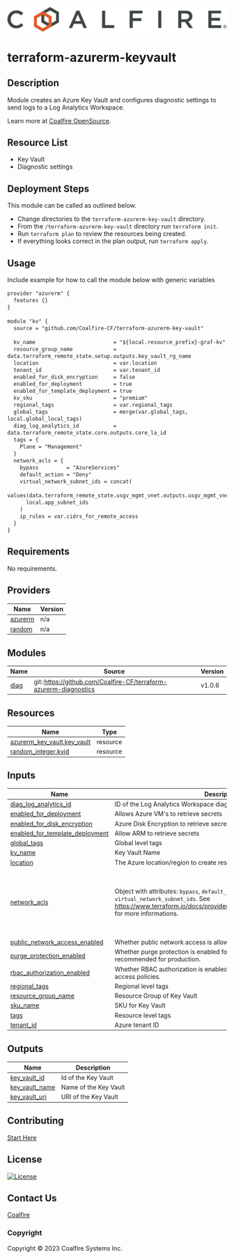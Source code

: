 ![Coalfire](coalfire_logo.png)

# terraform-azurerm-keyvault

## Description

Module creates an Azure Key Vault and configures diagnostic settings to send logs to a Log Analytics Workspace.

Learn more at [Coalfire OpenSource](https://coalfire.com/opensource).

## Resource List

- Key Vault
- Diagnostic settings

## Deployment Steps

This module can be called as outlined below.

- Change directories to the `terraform-azurerm-key-vault` directory.
- From the `/terraform-azurerm-key-vault` directory run `terraform init`.
- Run `terraform plan` to review the resources being created.
- If everything looks correct in the plan output, run `terraform apply`.

## Usage

Include example for how to call the module below with generic variables

```hcl
provider "azurerm" {
  features {}
}

module "kv" {
  source = "github.com/Coalfire-CF/terraform-azurerm-key-vault"

  kv_name                         = "${local.resource_prefix}-graf-kv"
  resource_group_name             = data.terraform_remote_state.setup.outputs.key_vault_rg_name
  location                        = var.location
  tenant_id                       = var.tenant_id
  enabled_for_disk_encryption     = false
  enabled_for_deployment          = true
  enabled_for_template_deployment = true
  kv_sku                          = "premium"
  regional_tags                   = var.regional_tags
  global_tags                     = merge(var.global_tags, local.global_local_tags)
  diag_log_analytics_id           = data.terraform_remote_state.core.outputs.core_la_id
  tags = {
    Plane = "Management"
  }
  network_acls = {
    bypass         = "AzureServices"
    default_action = "Deny"
    virtual_network_subnet_ids = concat(
      values(data.terraform_remote_state.usgv_mgmt_vnet.outputs.usgv_mgmt_vnet_subnet_ids),
      local.app_subnet_ids
    )
    ip_rules = var.cidrs_for_remote_access
  }
}
```

<!-- BEGIN_TF_DOCS -->
## Requirements

No requirements.

## Providers

| Name | Version |
|------|---------|
| <a name="provider_azurerm"></a> [azurerm](#provider\_azurerm) | n/a |
| <a name="provider_random"></a> [random](#provider\_random) | n/a |

## Modules

| Name | Source | Version |
|------|--------|---------|
| <a name="module_diag"></a> [diag](#module\_diag) | git::https://github.com/Coalfire-CF/terraform-azurerm-diagnostics | v1.0.6 |

## Resources

| Name | Type |
|------|------|
| [azurerm_key_vault.key_vault](https://registry.terraform.io/providers/hashicorp/azurerm/latest/docs/resources/key_vault) | resource |
| [random_integer.kvid](https://registry.terraform.io/providers/hashicorp/random/latest/docs/resources/integer) | resource |

## Inputs

| Name | Description | Type | Default | Required |
|------|-------------|------|---------|:--------:|
| <a name="input_diag_log_analytics_id"></a> [diag\_log\_analytics\_id](#input\_diag\_log\_analytics\_id) | ID of the Log Analytics Workspace diagnostic logs should be sent to | `string` | n/a | yes |
| <a name="input_enabled_for_deployment"></a> [enabled\_for\_deployment](#input\_enabled\_for\_deployment) | Allows Azure VM's to retrieve secrets | `bool` | n/a | yes |
| <a name="input_enabled_for_disk_encryption"></a> [enabled\_for\_disk\_encryption](#input\_enabled\_for\_disk\_encryption) | Azure Disk Encryption to retrieve secrets | `bool` | n/a | yes |
| <a name="input_enabled_for_template_deployment"></a> [enabled\_for\_template\_deployment](#input\_enabled\_for\_template\_deployment) | Allow ARM to retrieve secrets | `bool` | `true` | no |
| <a name="input_global_tags"></a> [global\_tags](#input\_global\_tags) | Global level tags | `map(string)` | n/a | yes |
| <a name="input_kv_name"></a> [kv\_name](#input\_kv\_name) | Key Vault Name | `string` | n/a | yes |
| <a name="input_location"></a> [location](#input\_location) | The Azure location/region to create resources in. | `string` | n/a | yes |
| <a name="input_network_acls"></a> [network\_acls](#input\_network\_acls) | Object with attributes: `bypass`, `default_action`, `ip_rules`, `virtual_network_subnet_ids`. See https://www.terraform.io/docs/providers/azurerm/r/key_vault.html#bypass for more informations. | <pre>object({<br/>    bypass                     = string,<br/>    default_action             = string,<br/>    ip_rules                   = list(string),<br/>    virtual_network_subnet_ids = list(string),<br/>  })</pre> | `null` | no |
| <a name="input_public_network_access_enabled"></a> [public\_network\_access\_enabled](#input\_public\_network\_access\_enabled) | Whether public network access is allowed (true) or disabled (false). | `bool` | `true` | no |
| <a name="input_purge_protection_enabled"></a> [purge\_protection\_enabled](#input\_purge\_protection\_enabled) | Whether purge protection is enabled for the Key Vault. Strongly recommended for production. | `bool` | `true` | no |
| <a name="input_rbac_authorization_enabled"></a> [rbac\_authorization\_enabled](#input\_rbac\_authorization\_enabled) | Whether RBAC authorization is enabled for the Key Vault instead of access policies. | `bool` | `true` | no |
| <a name="input_regional_tags"></a> [regional\_tags](#input\_regional\_tags) | Regional level tags | `map(string)` | n/a | yes |
| <a name="input_resource_group_name"></a> [resource\_group\_name](#input\_resource\_group\_name) | Resource Group of Key Vault | `string` | n/a | yes |
| <a name="input_sku_name"></a> [sku\_name](#input\_sku\_name) | SKU for Key Vault | `string` | `"standard"` | no |
| <a name="input_tags"></a> [tags](#input\_tags) | Resource level tags | `map(string)` | n/a | yes |
| <a name="input_tenant_id"></a> [tenant\_id](#input\_tenant\_id) | Azure tenant ID | `string` | n/a | yes |

## Outputs

| Name | Description |
|------|-------------|
| <a name="output_key_vault_id"></a> [key\_vault\_id](#output\_key\_vault\_id) | Id of the Key Vault |
| <a name="output_key_vault_name"></a> [key\_vault\_name](#output\_key\_vault\_name) | Name of the Key Vault |
| <a name="output_key_vault_uri"></a> [key\_vault\_uri](#output\_key\_vault\_uri) | URI of the Key Vault |
<!-- END_TF_DOCS -->

## Contributing

[Start Here](CONTRIBUTING.md)

## License

[![License](https://img.shields.io/badge/license-MIT-blue.svg)](https://opensource.org/license/mit/)

## Contact Us

[Coalfire](https://coalfire.com/)

### Copyright

Copyright © 2023 Coalfire Systems Inc.